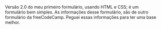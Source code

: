 Versão 2.0 do meu primeiro formulário, usando HTML e CSS; é um formulário bem simples. As informações desse formulário, são de outro formulário da freeCodeCamp. Peguei essas informações para ter uma base melhor.
